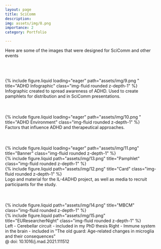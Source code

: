 ```yaml
---
layout: page
title: SciComm
description: 
img: assets/img/8.png
importance: 2
category: Portfolio

---
```


Here are some of the images that were designed for SciComm and other events

<br />
<br />
<br />


<div class="row">
    <div class="col-xxl mt-3 mt-md-0">
        {% include figure.liquid loading="eager" path="assets/img/9.png  " title="ADHD Infographic" class="img-fluid rounded z-depth-1" %}
</div>

<div class="caption">
    Infographic created to spread awareness of ADHD. Used to create pamphlets for distribution and in SciComm presentations.
</div>

<br />
<br />
<br />

<div class="row">
    <div class="col-xl mt-3 mt-md-0">
        {% include figure.liquid loading="eager" path="assets/img/10.png  " title="ADHD Environment" class="img-fluid rounded z-depth-1" %}
</div>

<div class="caption">
    Factors that influence ADHD and therapeutical approaches.
</div>
   
<br />
<br />
<br />

<div class="row">
    <div class="col-sm mt-3 mt-md-0">
        {% include figure.liquid loading="eager" path="assets/img/11.png" title="Banner" class="img-fluid rounded z-depth-1" %}
    </div>
</div>
<div class="row justify-content-sm-center">
    <div class="col-lg mt-3 mt-md-0">
        {% include figure.liquid path="assets/img/13.png" title="Pamphlet" class="img-fluid rounded z-depth-1" %}
    </div>
    <div class="col-lg mt-3 mt-md-0 align-self-center">
        {% include figure.liquid path="assets/img/12.png" title="Card" class="img-fluid rounded z-depth-1" %}
    </div>
</div>
<div class="caption">
    Logo and material for the IL-4ADHD project, as well as media to recruit participants for the study.
</div>

<br />
<br />
<br />

<div class="row justify-content-sm-center">
    <div class="col-lg mt-3 mt-md-0 align-self-center">
        {% include figure.liquid path="assets/img/14.png" title="MBCM" class="img-fluid rounded z-depth-1" %}
    </div>
    <div class="col-lg mt-3 mt-md-0 align-self-center">
        {% include figure.liquid path="assets/img/15.png" title="EUResearcherNight" class="img-fluid rounded z-depth-1" %}
    </div>
</div>
<div class="caption">
    Left - Cerebellar circuit - included in my PhD thesis  
    Right - Immune system in the brain - included in "The old guard: Age-related changes in microglia and their consequences" <br />
    @ doi: 10.1016/j.mad.2021.111512
</div>


  
